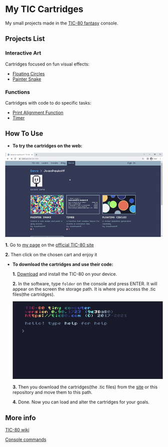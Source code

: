 # My TIC Cartridges

My small projects made in the [TIC-80 fantasy](https://github.com/nesbox/TIC-80#about) console.

## Projects List

### Interactive Art

Cartridges focused on fun visual effects:

* [Floating Circles](https://tic80.com/play?cart=2628)
* [Painter Snake](https://tic80.com/play?cart=2725)

### Functions

Cartridges with code to do specific tasks:

* [Print Alignment Function](https://tic80.com/play?cart=2594)
* [Timer](https://tic80.com/play?cart=2712)

## How To Use

+ **To try the cartridges on the web:**

![demo of how to access the cartridges on the web](/gifs/seeInWeb.gif)

  **1.** Go to [my page][my TIC-80 page] on the [official TIC-80 site](https://tic80.com/)

  **2.** Then click on the chosen cart and enjoy it

+ **To download the cartridges and use their code:**

  **1.** [Download](https://tic80.com/create) and install the TIC-80 on your device.

  **2.** In the software, type `folder` on the console and press ENTER. It will appear on the screen the storage path. It is where you access the .tic files(the cartridges).
  
  ![demo of how to find out the storage path](/gifs/storagePath.gif)

  **3.** Then you download the cartridges(the .tic files) from the [site][my TIC-80 page] or this repository and move them to this path.

  **4.** Done. Now you can load and alter the cartridges for your goals.

[my TIC-80 page]:https://tic80.com/dev?id=7293

## More info

[TIC-80 wiki](https://github.com/nesbox/TIC-80/wiki)

[Console commands](https://github.com/nesbox/TIC-80/wiki/Console#available-commands)
